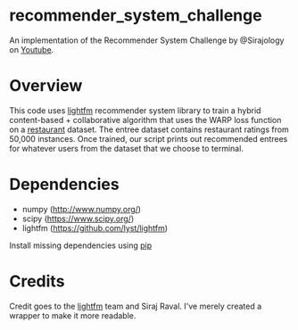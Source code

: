 # recommender_system_challenge

An implementation of the Recommender System Challenge by @Sirajology on [Youtube](https://youtu.be/9gBC9R-msAk).

# Overview

This code uses [lightfm](https://github.com/lyst/lightfm) recommender system library to train a hybrid content-based + collaborative algorithm that uses the WARP loss function on a [restaurant](https://archive.ics.uci.edu/ml/datasets/Entree+Chicago+Recommendation+Data) dataset. The entree dataset contains restaurant ratings from 50,000 instances. Once trained, our script prints out recommended entrees for whatever users from the dataset that we choose to terminal.

# Dependencies

* numpy (http://www.numpy.org/)
* scipy (https://www.scipy.org/)
* lightfm (https://github.com/lyst/lightfm)

Install missing dependencies using [pip](https://pip.pypa.io/en/stable/installing/)

# Credits

Credit goes to the [lightfm](https://github.com/lyst/lightfm) team and Siraj Raval. I've merely created a wrapper to make it more readable.
